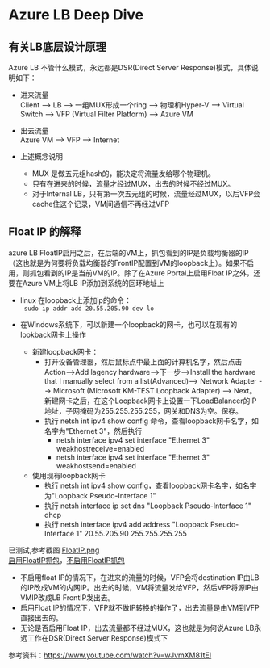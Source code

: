 # Azure LB Deep Dive

## 有关LB底层设计原理
Azure LB 不管什么模式，永远都是DSR(Direct Server Response)模式，具体说明如下：

* 进来流量  
Client --> LB --> 一组MUX形成一个ring --> 物理机Hyper-V --> Virtual Switch --> VFP (Virtual Filter Platform) --> Azure VM 

* 出去流量  
Azure VM --> VFP --> Internet

* 上述概念说明   

  * MUX 是做五元组hash的，能决定将流量发给哪个物理机。
  * 只有在进来的时候，流量才经过MUX，出去的时候不经过MUX。 
  * 对于Internal LB，只有第一次五元组的时候，流量经过MUX，以后VFP会cache住这个记录，VM间通信不再经过VFP

## Float IP 的解释

azure LB FloatIP启用之后，在后端的VM上，抓包看到的IP是负载均衡器的IP（这也就是为何要将负载均衡器的FrontIP配置到VM的loopback上）。如果不启用，则抓包看到的IP是当前VM的IP。除了在Azure Portal上启用Float IP之外，还要在Azure VM上将LB IP添加到系统的回环地址上  

* linux 在loopback上添加ip的命令：  
``` sudo ip addr add 20.55.205.90 dev lo```

* 在Windows系统下，可以新建一个loopback的网卡，也可以在现有的lookback网卡上操作
  * 新建loopback网卡：
    * 打开设备管理器，然后鼠标点中最上面的计算机名字，然后点击Action-->Add lagency hardware-->下一步-->Install the hardware that I manually select from a list(Advanced)--> Network Adapter --> Microsoft (Microsoft KM-TEST Loopback Adapter) --> Next。 新建网卡之后，在这个Loopback网卡上设置一下LoadBalancer的IP地址，子网掩码为255.255.255.255，网关和DNS为空。保存。
    * 执行 netsh int ipv4 show config 命令，查看loopback网卡名字，如名字为"Ethernet 3"，然后执行
      * netsh interface ipv4 set interface "Ethernet 3" weakhostreceive=enabled
      * netsh interface ipv4 set interface "Ethernet 3" weakhostsend=enabled
  * 使用现有loopback网卡
    * 执行 netsh int ipv4 show config，查看loopback网卡名字，如名字为"Loopback Pseudo-Interface 1"
    * 执行 netsh interface ip set dns "Loopback Pseudo-Interface 1" dhcp
    * 执行 netsh interface ipv4 add address "Loopback Pseudo-Interface 1" 20.55.205.90 255.255.255.255

已测试,参考截图 [FloatIP.png](FloatIP.png)   
[启用FloatIP抓包](floatip.pcap)，[不启用FloatIP抓包](nofloatip.pcap)

  * 不启用float IP的情况下，在进来的流量的时候，VFP会将destination IP由LB的IP改成VM的内网IP。出去的时候，VM将流量发给VFP，然后VFP将源IP由VMIP改成LB FrontIP发出去。
  * 启用Float IP的情况下，VFP就不做IP转换的操作了，出去流量是由VM到VFP直接出去的。
  * 无论是否启用Float IP，出去流量都不经过MUX，这也就是为何说Azure LB永远工作在DSR(Direct Server Response)模式下

参考资料：https://www.youtube.com/watch?v=wJvmXM81tEI